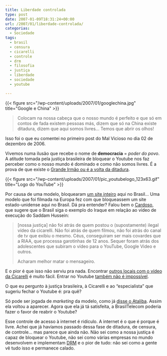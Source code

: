 ```yaml
---
title: Liberdade controlada
type: post
date: 2007-01-09T18:31:24+00:00
url: /2007/01/liberdade-controlada/
categorias:
  - Sociedade
tags:
  - brasil
  - censura
  - cicarelli
  - controle
  - drm
  - filosofia
  - justiça
  - liberdade
  - sociedade
  - youtube

---
```

{{< figure src="/wp-content/uploads/2007/01/googlechina.jpg" title="Google e China" >}}

> Colocam na nossa cabeça que o nosso mundo é perfeito e que só em contos de fada existem pessoas más, dizem que só na China existe ditadura, dizem que aqui somos livres… Temos que abrir os olhos!

Isso foi o que eu comentei no primeiro post do Mal Vicioso no dia 02 de dezembro de 2006.

Vivemos numa ilusão que recebe o nome de **democracia** = _poder do povo_. A atitude tomada pela justiça brasileira de bloquear o Youtube nos faz perceber como o nosso mundo é dominado e como não somos livres. É a prova de que existe o [Grande Irmão ou é a volta da ditadura][1].

{{< figure src="/wp-content/uploads/2007/01/pic_youtubelogo_123x63.gif" title="Logo do YouTube" >}}

Por causa de uma modelo, bloquearam [um site inteiro][2] aqui no Brasil… Uma modelo que foi filmada na Europa fez com que bloqueassem um site estado-unidense aqui no Brasil. Dá pra entender? Falou bem o [Cardoso][3], que sugere que o Brasil siga o exemplo do Iraque em relação ao vídeo de execução do Saddam Hussein:

> [nossa justiça] não foi atrás de quem postou o (supostamente) ilegal vídeo da cicarelli. Não foi atrás de quem filmou, não foi atrás do canal de tv que exibiu o mesmo. Céus, conseguiram ser mais covardes que a RIAA, que processa garotinhas de 12 anos. Sequer foram atrás dos adolescentes que subiram o vídeo para o YouTube, Google Video e outros.
>
> Acharam melhor matar o mensageiro.

E o pior é que isso não serviu pra nada. Encontrar [outros locais com o vídeo da Cicarelli][4] é muito fácil. Entrar no Youtube [também não é impossível][5].

O que eu pergunto à justiça brasileira, à Cicarelli e ao “especialista” que sugeriu fechar o Youtube é: pra quê?

Só pode ser jogada de _marketing_ da modelo, como já [disse o Ataliba][6]. Assim ela voltou a aparecer. Agora que ela já tá satisfeita, a BrasilTelecom poderia fazer o favor de reabrir o Youtube?

Esse controle de acesso à internet é ridículo. A internet é o que é porque é livre. Achei que já havíamos passado dessa fase de ditadura, de censura, de controle… mas parece que ainda não. Não sei como a nossa justiça é capaz de bloquear o Youtube, não sei como várias empresas no mundo desenvolvem e implementam [DRM][7] e o pior de tudo: não sei como a gente vê tudo isso e permanece calado.

 [1]: http://novo-mundo.org/log/2007/01/06/brasiltelecom-acata-censura-no-video-da-cicarelli-mas-o-youtube-inteiro-sai-do-ar/
 [2]: http://www.youtube.com/
 [3]: http://www.contraditorium.com/2007/01/09/iraque-um-exemplo-para-o-brasil/
 [4]: http://video.google.com/videosearch?q=cicarelli
 [5]: /2007/01/como-entrar-no-youtube/
 [6]: http://www.ataliba.eti.br/?section=blog&op=view&idBlog=470
 [7]: /2006/10/defective-by-design/

